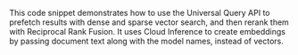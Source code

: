 This code snippet demonstrates how to use the Universal Query API to prefetch results with dense and sparse vector search, and then rerank them with Reciprocal Rank Fusion. It uses Cloud Inference to create embeddings by passing document text along with the model names, instead of vectors. 